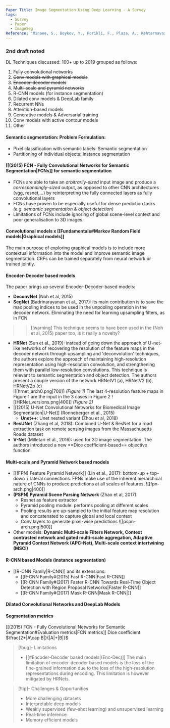 ```yaml
---
Paper Title: Image Segmentation Using Deep Learning - A Survey
tags:
  - Survey
  - Paper
  - ImageSeg
Reference: "Minaee, S., Boykov, Y., Porikli, F., Plaza, A., Kehtarnavaz, N., & Terzopoulos, D. (2022). Image Segmentation Using Deep Learning: A Survey. IEEE Transactions on Pattern Analysis and Machine Intelligence, 44(7), 3523–3542. https://doi.org/10.1109/TPAMI.2021.3059968"
---
```

### 2nd draft noted
DL Techniques discussed: 100+ up to 2019 grouped as follows:
1. ~~Fully convolutional networks~~
2. ~~Conv models with graphical models~~
3. ~~Encoder-decoder models~~
4. ~~Multi-scale and pyramid networks~~
5. R-CNN models (for instance segmentation)
6. Dilated conv models & DeepLab family
7. Recurrent NNs
8. Attention-based models
9. Generative models & Adversarial training
10. Conv models with active contour models
11. Other
#### Semantic segmentation: Problem Formulation:
- Pixel classification with semantic labels: Semantic segmentation
- Partitioning of individual objects: Instance segmentation
#### [[(2015) FCN - Fully Convolutional Networks for Semantic Segmentation|FCNs]] for semantic segmentation
- FCNs are able to take an *arbitrarily-sized* input image and produce a *correspondingly-sized* output, as opposed to other CNN architectures (vgg, resnet,...) by reinterpreting the fully connected layers as fully convolutional layers
- FCNs have proven to be especially useful for dense prediction tasks *(e.g. semantic segmentation & object detection)*
- Limitations of FCNs include ignoring of global scene-level context and poor generalisation to 3D images.
#### Convolutional models x [[Fundamentals#Markov Random Field models|Graphical models]]
The main purpose of exploring graphical models is to include more contextual information into the model and improve semantic image segmentation. 
CRFs can be trained separately from neural network or trained jointly.
#### Encoder-Decoder based models
The paper brings up several Encoder-Decoder-based models:
- **DeconvNet** (Noh et al, 2015)
- **SegNet** (Badrinarayanan et al., 2017): its main contribution is to save the max pooling indices to be used in the unpooling operation in the decoder network. Eliminating the need for learning upsampling filters, as in FCN
>> [!warning] This technique seems to have been used in the (Noh et al, 2015) paper too, is it really a novelty?
- **HRNet** (Sun et al., 2019): instead of going down the approach of U-net-like networks of recovering the resolution of the feature maps in the decoder network through upsampling and 'deconvolution' techniques, the authors explore the approach of maintaining high-resolution representation using high-resolution convolution, and strengthening them with parallel low-resolution convolutions. This technique is relevant to semantic segmentation and object detection. The authors present a couple version of the network HRNetV1 (a), HRNetV2 (b), HRNetV2p (c)  
![[hrnet_arch0.png|700]]
*(Figure 1)*
The last 4-resolution feature maps in Figure 1 are the input in the 3 cases in Figure 2
![[HRNet_versions.png|400]]
*(Figure 2)*	
- [[(2015) U-Net Convolutional Networks for Biomedical Image Segmentation|U-Net]] (Ronneberger et al., 2015)
	- **Unet++**: Unet nested variant (Zhou et al, 2018)
- **ResUNet** (Zhang et al, 2018): Combined U-Net & ResNet for a road extraction task on remote sensing images from the Massachusetts Roads dataset
- **V-Net** (Milletari et al., 2016): used for 3D image segmentation. The authors introduced a new ==Dice coefficient-based== objective function
#### Multi-scale and Pyramid Network based models
- [[(FPN) Feature Pyramid Network]] (Lin et al., 2017): bottom-up + top-down + lateral connections. FPNs make use of the inherent hierarchical nature of CNNs to produce predictions at all scales of features.
	![[fpn-arch.png|400]]
- **(PSPN) Pyramid Scene Parsing Network** (Zhao et al, 2017): 
	- Resnet as feature extractor
	- Pyramid pooling module: performs pooling at different scales
	- Pooling results are up-sampled to the initial feature map resolution and concatenated to capture global and local context
	- Conv layers to generate pixel-wise predictions
		![[pspn-arch.png|500]]
- Other models: **Dynamic Multi-scale Filters Network, Context contrasted network and gated multi-scale aggregation, Adaptive Pyramid Context Network (APC-Net), Multi-scale context intertwining (MSCI)**
#### R-CNN based Models (instance segmentation)
- [[R-CNN Family|R-CNN]] and its extensions: 
	- [[R-CNN Family#(2015) Fast R-CNN|Fast R-CNN]]
	- [[R-CNN Family#(2017) Faster R-CNN Towards Real-Time Object Detection with Region Proposal Networks|Faster R-CNN]]
	- [[R-CNN Family#(2017) Mask R-CNN|Mask R-CNN|]]
#### Dilated Convolutional Networks and DeepLab Models
#### Segmentation metrics
[[(2015) FCN - Fully Convolutional Networks for Semantic Segmentation#Evaluation metrics|FCN metrics]]
Dice coefficient $\frac{2*|A\cap B|}{|A|+|B|}$

> [!bug]- Limitations
> - [[#Encoder-Decoder based models|(Enc-Dec)]] The main limitation of encoder-decoder based models is the loss of the fine-grained information due to the loss of the high-resolution representations during encoding. This limitation is however mitigated by HRNets. 

>[!tip]- Challenges & Opportunities
>- More challenging datasets
>- Interpretable deep models
>- Weakly supervised (few-shot learning) and unsupervised learning
>- Real-time inference
>- Memory efficient models

